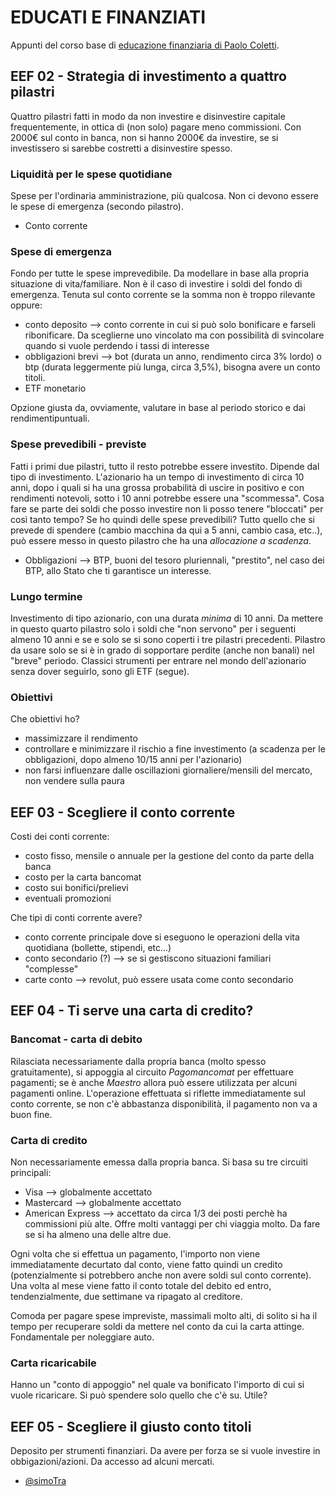 # EDUCATI E FINANZIATI
Appunti del corso base di [educazione finanziaria di Paolo Coletti](https://www.youtube.com/playlist?list=PLfuzpc-H8qcdetz_Zwc5ILnbiG6eek_T8).

## EEF 02 - Strategia di investimento a quattro pilastri

Quattro pilastri fatti in modo da non investire e disinvestire capitale frequentemente, in ottica di (non solo) pagare meno commissioni. Con 2000€ sul conto in banca, non si hanno 2000€ da investire, se si investissero si sarebbe costretti a disinvestire spesso.

### Liquidità per le spese quotidiane
Spese per l'ordinaria amministrazione, più qualcosa. Non ci devono essere le spese di emergenza (secondo pilastro). 
- Conto corrente

### Spese di emergenza
Fondo per tutte le spese imprevedibile. Da modellare in base alla propria situazione di vita/familiare. Non è il caso di investire i soldi del fondo di emergenza. Tenuta sul conto corrente se la somma non è troppo rilevante oppure:
- conto deposito --> conto corrente in cui si può solo bonificare e farseli ribonificare. Da sceglierne uno vincolato ma con possibilità di svincolare quando si vuole perdendo i tassi di interesse
- obbligazioni brevi --> bot (durata un anno, rendimento circa 3% lordo) o btp (durata leggermente più lunga, circa 3,5%), bisogna avere un conto titoli.
- ETF monetario
  
Opzione giusta da, ovviamente, valutare in base al periodo storico e dai rendimentipuntuali.

### Spese prevedibili - previste
Fatti i primi due pilastri, tutto il resto potrebbe essere investito. Dipende dal tipo di investimento. L'azionario ha un tempo di investimento di circa 10 anni, dopo i quali si ha una grossa probabilità di uscire in positivo e con rendimenti notevoli, sotto i 10 anni potrebbe essere una "scommessa". Cosa fare se parte dei soldi che posso investire non li posso tenere "bloccati" per così tanto tempo? Se ho quindi delle spese prevedibili? Tutto quello che si prevede di spendere (cambio macchina da qui a 5 anni, cambio casa, etc..), può essere messo in questo pilastro che ha una *allocazione a scadenza*.

- Obbligazioni --> BTP, buoni del tesoro pluriennali, "prestito", nel caso dei BTP, allo Stato che ti garantisce un interesse. 

### Lungo termine
Investimento di tipo azionario, con una durata *minima* di 10 anni. Da mettere in questo quarto pilastro solo i soldi che "non servono" per i seguenti almeno 10 anni e se e solo se si sono coperti i tre pilastri precedenti. Pilastro da usare solo se si è in grado di sopportare perdite (anche non banali) nel "breve" periodo. Classici strumenti per entrare nel mondo dell'azionario senza dover seguirlo, sono gli ETF (segue).

### Obiettivi
Che obiettivi ho?
- massimizzare il rendimento
- controllare e minimizzare il rischio a fine investimento (a scadenza per le obbligazioni, dopo almeno 10/15 anni per l'azionario)
- non farsi influenzare dalle oscillazioni giornaliere/mensili del mercato, non vendere sulla paura

## EEF 03 - Scegliere il conto corrente
Costi dei conti corrente:
- costo fisso, mensile o annuale per la gestione del conto da parte della banca
- costo per la carta bancomat
- costo sui bonifici/prelievi
- eventuali promozioni
  
Che tipi di conti corrente avere?
- conto corrente principale dove si eseguono le operazioni della vita quotidiana (bollette, stipendi, etc...)
- conto secondario (?) --> se si gestiscono situazioni familiari "complesse"
- carte conto --> revolut, può essere usata come conto secondario

## EEF 04 - Ti serve una carta di credito?

### Bancomat - carta di debito
Rilasciata necessariamente dalla propria banca (molto spesso gratuitamente), si appoggia al circuito *Pagomancomat* per effettuare pagamenti; se è anche *Maestro* allora può essere utilizzata per alcuni pagamenti online.
L'operazione effettuata si riflette immediatamente sul conto corrente, se non c'è abbastanza disponibilità, il pagamento non va a buon fine.

### Carta di credito
Non necessariamente emessa dalla propria banca.
Si basa su tre circuiti principali:
- Visa --> globalmente accettato
- Mastercard --> globalmente accettato
- American Express --> accettato da circa 1/3 dei posti perchè ha commissioni più alte. Offre molti vantaggi per chi viaggia molto. Da fare se si ha almeno una delle altre due.

Ogni volta che si effettua un pagamento, l'importo non viene immediatamente decurtato dal conto, viene fatto quindi un credito (potenzialmente si potrebbero anche non avere soldi sul conto corrente). Una volta al mese viene fatto il conto totale del debito ed entro, tendenzialmente, due settimane va ripagato al creditore.

Comoda per pagare spese impreviste, massimali molto alti, di solito si ha il tempo per recuperare soldi da mettere nel conto da cui la carta attinge. Fondamentale per noleggiare auto.

### Carta ricaricabile
Hanno un "conto di appoggio" nel quale va bonificato l'importo di cui si vuole ricaricare. Si può spendere solo quello che c'è su. Utile?

## EEF 05 - Scegliere il giusto conto titoli 
Deposito per strumenti finanziari. Da avere per forza se si vuole investire in obbigazioni/azioni. Da accesso ad alcuni mercati.




- [@simoTra](https://www.github.com/simoTra)